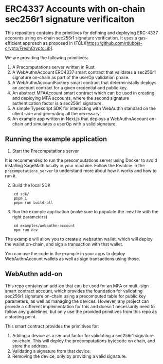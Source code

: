 # ERC4337 Accounts with on-chain sec256r1 signature verificaiton

This repository contains the primitives for defining and deploying ERC-4337 accounts using on-chain sec256r1 signature verification. It uses a gas-efficient approach as proposed in (FCL)[https://github.com/rdubois-crypto/FreshCryptoLib].

We are providing the following primitives:
1. A Precomputations server written in Rust
2. A WebAuthnAccount ERC4337 smart contract that validates a sec256r1 signature on-chain as part of the userOp validation phase.
3. A WebAuthnAccountFactory smart contract that deterministally deploys an account contract for a given credential and public key.
4. An abstract MFAAccount smart contract which can be used in creating and deploying MFA accounts, where the second signature authentication factor is a sec256r1 signature.
5. A simple Typescript SDK for interacting with WebAuthn standard on the client side and generating all the necessary
6. An example app written in Next.js that deploys a WebAuthnAccount on-chain and simulates a userOp with a valid signature.

## Running the example application

1. Start the Precomputations server

It is recommended to run the precomputations server using Docker to avoid installing SageMath locally in your machine. Follow
the Readme in the `precomputations_server` to understand more about how it works and how to run it.

2. Build the local SDK

```
    cd sdk/
    pnpm i
    pnpm run build-all
```

3. Run the example application (make sure to populate the .env file with the right parameters)

```
    cd examples/webauthn-account
    npm run dev
```

The example will allow you to create a webauthn wallet, which will deploy the wallet on-chain, and sign a transaction with that wallet. 

You can use the code in the example in your apps to deploy WebAuthnAccount wallets as well as sign transactions using those.

## WebAuthn add-on

This repo contains an add-on that can be used for an MFA or multi-sign smart contract account, which provides the foundation for validating sec256r1 signature on-chain using a precomputed table for public key parameters, as well as managing the devices. However, any project can provide a different implementation for this and doesn't necessarily need to follow any guidelines, but only use the provided primitives from this repo as a starting point.

This smart contract provides the primitives for:
1. Adding a device as a second factor for validating a sec256r1 signature on-chain. This will deploy the precomputations bytecode on chain, and store the address.
2. Validating a signature from that device.
3. Removing the device, only by providing a valid signature.
